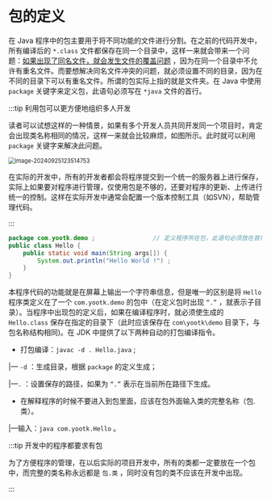 # 包的定义

在 Java 程序中的包主要用于将不同功能的文件进行分割。在之前的代码开发中，所有编译后的 `*.class`
文件都保存在同一个目录中，这样一来就会带来一个问题：<u>如果出现了同名文件，就会发生文件的覆盖问题</u>
，因为在同一个目录中不允许有重名文件。而要想解决同名文件冲突的问题，就必须设置不同的目录，因为在不同的目录下可以有重名文件。所谓的包实际上指的就是文件夹。在
Java 中使用 `package` 关键字来定义包，此语句必须写在 `*java` 文件的首行。

:::tip 利用包可以更方便地组织多人开发

读者可以试想这样的一种情景，如果有多个开发人员共同开发同一个项目时，肯定会出现类名称相同的情况，这样一来就会比较麻烦，如图所示。此时就可以利用 `package`
关键字来解决此问题。

<img src="http://niu.ochiamalu.top/image-20240925123514753.png" alt="image-20240925123514753" style="zoom:80%;margin:0 auto" />

在实际的开发中，所有的开发者都会将程序提交到一个统一的服务器上进行保存，实际上如果要对程序进行管理，仅使用包是不够的，还要对程序的更新、上传进行统一的控制。这样在实际开发中通常会配置一个版本控制工具（如SVN），帮助管理代码。

:::

```java
package com.yootk.demo ;				// 定义程序所在包，此语句必须放在首行
public class Hello {
	public static void main(String args[]) {
		System.out.println("Hello World !") ;
	}
}
```

本程序代码的功能就是在屏幕上输出一个字符串信息，但是唯一的区别是将 `Hello` 程序类定义在了一个 `com.yootk.demo`
的包中（在定义包时出现 `“.”` ，就表示子目录）。当程序中出现包的定义后，如果在编译程序时，就必须使生成的 `Hello.class`
保存在指定的目录下（此时应该保存在 `com\yootk\demo` 目录下，与包名称结构相同)。在 JDK 中提供了以下两种自动的打包编译指令。

- 打包编译：`javac -d . Hello.java` ;

|— `-d` ：生成目录，根据 `package` 的定义生成；

|—`.` ：设置保存的路径，如果为 `“.”` 表示在当前所在路径下生成。

- 在解释程序的时候不要进入到包里面，应该在包外面输入类的完整名称（包.类）。

|—输入：`java com.yootk.Hello` 。

:::tip 开发中的程序都要求有包

为了方便程序的管理，在以后实际的项目开发中，所有的类都一定要放在一个包中，而完整的类名称永远都是 `包.类` ，同时没有包的类不应该在开发中出现。

:::

